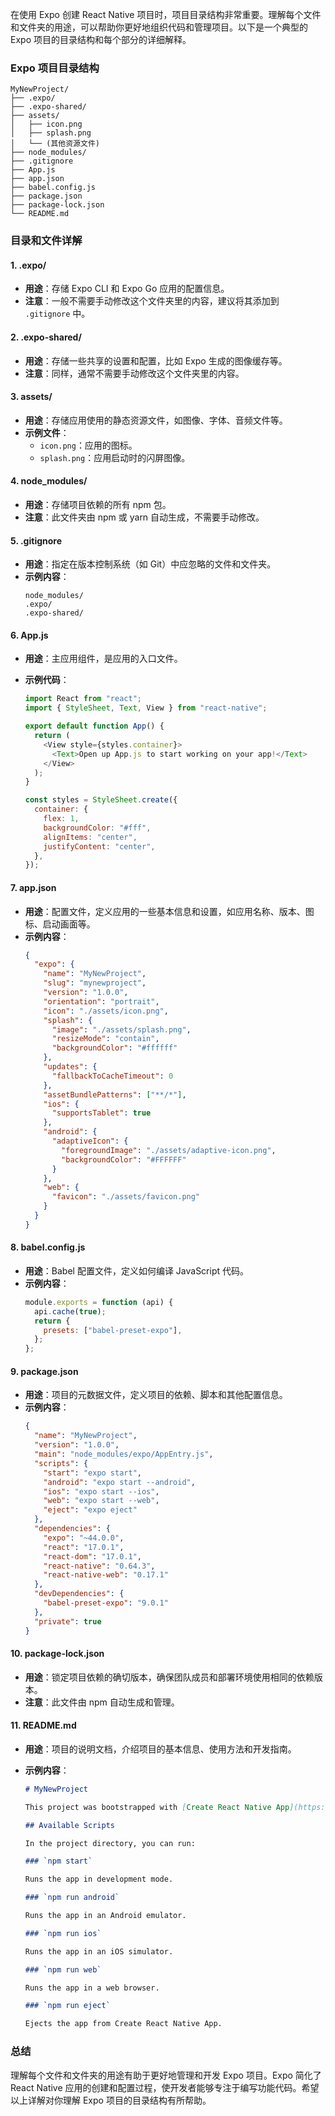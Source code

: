 在使用 Expo 创建 React Native 项目时，项目目录结构非常重要。理解每个文件和文件夹的用途，可以帮助你更好地组织代码和管理项目。以下是一个典型的 Expo 项目的目录结构和每个部分的详细解释。

### Expo 项目目录结构

```plaintext
MyNewProject/
├── .expo/
├── .expo-shared/
├── assets/
│   ├── icon.png
│   ├── splash.png
│   └── (其他资源文件)
├── node_modules/
├── .gitignore
├── App.js
├── app.json
├── babel.config.js
├── package.json
├── package-lock.json
└── README.md
```

### 目录和文件详解

#### 1. .expo/

- **用途**：存储 Expo CLI 和 Expo Go 应用的配置信息。
- **注意**：一般不需要手动修改这个文件夹里的内容，建议将其添加到 `.gitignore` 中。

#### 2. .expo-shared/

- **用途**：存储一些共享的设置和配置，比如 Expo 生成的图像缓存等。
- **注意**：同样，通常不需要手动修改这个文件夹里的内容。

#### 3. assets/

- **用途**：存储应用使用的静态资源文件，如图像、字体、音频文件等。
- **示例文件**：
  - `icon.png`：应用的图标。
  - `splash.png`：应用启动时的闪屏图像。

#### 4. node_modules/

- **用途**：存储项目依赖的所有 npm 包。
- **注意**：此文件夹由 npm 或 yarn 自动生成，不需要手动修改。

#### 5. .gitignore

- **用途**：指定在版本控制系统（如 Git）中应忽略的文件和文件夹。
- **示例内容**：
  ```plaintext
  node_modules/
  .expo/
  .expo-shared/
  ```

#### 6. App.js

- **用途**：主应用组件，是应用的入口文件。
- **示例代码**：

  ```javascript
  import React from "react";
  import { StyleSheet, Text, View } from "react-native";

  export default function App() {
    return (
      <View style={styles.container}>
        <Text>Open up App.js to start working on your app!</Text>
      </View>
    );
  }

  const styles = StyleSheet.create({
    container: {
      flex: 1,
      backgroundColor: "#fff",
      alignItems: "center",
      justifyContent: "center",
    },
  });
  ```

#### 7. app.json

- **用途**：配置文件，定义应用的一些基本信息和设置，如应用名称、版本、图标、启动画面等。
- **示例内容**：
  ```json
  {
    "expo": {
      "name": "MyNewProject",
      "slug": "mynewproject",
      "version": "1.0.0",
      "orientation": "portrait",
      "icon": "./assets/icon.png",
      "splash": {
        "image": "./assets/splash.png",
        "resizeMode": "contain",
        "backgroundColor": "#ffffff"
      },
      "updates": {
        "fallbackToCacheTimeout": 0
      },
      "assetBundlePatterns": ["**/*"],
      "ios": {
        "supportsTablet": true
      },
      "android": {
        "adaptiveIcon": {
          "foregroundImage": "./assets/adaptive-icon.png",
          "backgroundColor": "#FFFFFF"
        }
      },
      "web": {
        "favicon": "./assets/favicon.png"
      }
    }
  }
  ```

#### 8. babel.config.js

- **用途**：Babel 配置文件，定义如何编译 JavaScript 代码。
- **示例内容**：
  ```javascript
  module.exports = function (api) {
    api.cache(true);
    return {
      presets: ["babel-preset-expo"],
    };
  };
  ```

#### 9. package.json

- **用途**：项目的元数据文件，定义项目的依赖、脚本和其他配置信息。
- **示例内容**：
  ```json
  {
    "name": "MyNewProject",
    "version": "1.0.0",
    "main": "node_modules/expo/AppEntry.js",
    "scripts": {
      "start": "expo start",
      "android": "expo start --android",
      "ios": "expo start --ios",
      "web": "expo start --web",
      "eject": "expo eject"
    },
    "dependencies": {
      "expo": "~44.0.0",
      "react": "17.0.1",
      "react-dom": "17.0.1",
      "react-native": "0.64.3",
      "react-native-web": "0.17.1"
    },
    "devDependencies": {
      "babel-preset-expo": "9.0.1"
    },
    "private": true
  }
  ```

#### 10. package-lock.json

- **用途**：锁定项目依赖的确切版本，确保团队成员和部署环境使用相同的依赖版本。
- **注意**：此文件由 npm 自动生成和管理。

#### 11. README.md

- **用途**：项目的说明文档，介绍项目的基本信息、使用方法和开发指南。
- **示例内容**：

  ```markdown
  # MyNewProject

  This project was bootstrapped with [Create React Native App](https://github.com/expo/create-react-native-app).

  ## Available Scripts

  In the project directory, you can run:

  ### `npm start`

  Runs the app in development mode.

  ### `npm run android`

  Runs the app in an Android emulator.

  ### `npm run ios`

  Runs the app in an iOS simulator.

  ### `npm run web`

  Runs the app in a web browser.

  ### `npm run eject`

  Ejects the app from Create React Native App.
  ```

### 总结

理解每个文件和文件夹的用途有助于更好地管理和开发 Expo 项目。Expo 简化了 React Native 应用的创建和配置过程，使开发者能够专注于编写功能代码。希望以上详解对你理解 Expo 项目的目录结构有所帮助。

